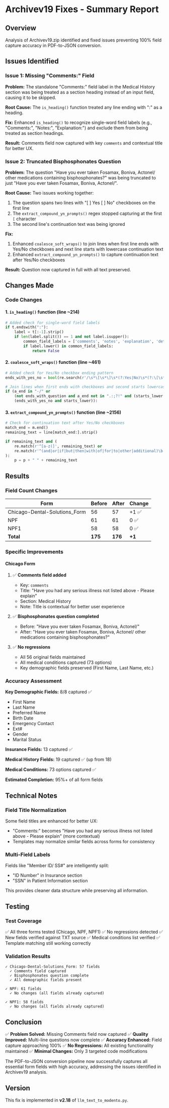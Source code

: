 # Archivev19 Fixes - Summary Report

## Overview
Analysis of Archivev19.zip identified and fixed issues preventing 100% field capture accuracy in PDF-to-JSON conversion.

## Issues Identified

### Issue 1: Missing "Comments:" Field
**Problem:** The standalone "Comments:" field label in the Medical History section was being treated as a section heading instead of an input field, causing it to be skipped.

**Root Cause:** The `is_heading()` function treated any line ending with ":" as a heading.

**Fix:** Enhanced `is_heading()` to recognize single-word field labels (e.g., "Comments:", "Notes:", "Explanation:") and exclude them from being treated as section headings.

**Result:** Comments field now captured with key `comments` and contextual title for better UX.

### Issue 2: Truncated Bisphosphonates Question
**Problem:** The question "Have you ever taken Fosamax, Boniva, Actonel/ other medications containing bisphosphonates?" was being truncated to just "Have you ever taken Fosamax, Boniva, Actonel/".

**Root Cause:** Two issues working together:
1. The question spans two lines with "[ ] Yes [ ] No" checkboxes on the first line
2. The `extract_compound_yn_prompts()` regex stopped capturing at the first `[` character
3. The second line's continuation text was being ignored

**Fix:** 
1. Enhanced `coalesce_soft_wraps()` to join lines when first line ends with Yes/No checkboxes and next line starts with lowercase continuation text
2. Enhanced `extract_compound_yn_prompts()` to capture continuation text after Yes/No checkboxes

**Result:** Question now captured in full with all text preserved.

## Changes Made

### Code Changes

#### 1. `is_heading()` function (line ~214)
```python
# Added check for single-word field labels
if t.endswith(":"):
    label = t[:-1].strip()
    if len(label.split()) == 1 and not label.isupper():
        common_field_labels = ['comments', 'notes', 'explanation', 'details', 'remarks']
        if label.lower() in common_field_labels:
            return False
```

#### 2. `coalesce_soft_wraps()` function (line ~461)
```python
# Added check for Yes/No checkbox ending pattern
ends_with_yes_no = bool(re.search(r'/\s*\[\s*\]\s*(?:Yes|No)\s*(?:\[\s*\]\s*(?:Yes|No)\s*)?$', merged, re.I))

# Join lines when first ends with checkboxes and second starts lowercase
if (a_end in "-/" or 
    (not ends_with_question and a_end not in ".:;?!" and (starts_lower or small_word or starts_with_paren)) or
    (ends_with_yes_no and starts_lower)):
```

#### 3. `extract_compound_yn_prompts()` function (line ~2156)
```python
# Check for continuation text after Yes/No checkboxes
match_end = m.end()
remaining_text = line[match_end:].strip()

if remaining_text and (
    re.match(r'^[a-z(]', remaining_text) or 
    re.match(r'^(and|or|if|but|then|with|of|for|to|other|additional)\b', remaining_text, re.I)
):
    p = p + " " + remaining_text
```

## Results

### Field Count Changes
| Form | Before | After | Change |
|------|--------|-------|--------|
| Chicago-Dental-Solutions_Form | 56 | 57 | +1 ✅ |
| NPF | 61 | 61 | 0 ✅ |
| NPF1 | 58 | 58 | 0 ✅ |
| **Total** | **175** | **176** | **+1** |

### Specific Improvements

#### Chicago Form
1. ✅ **Comments field added**
   - Key: `comments`
   - Title: "Have you had any serious illness not listed above - Please explain"
   - Section: Medical History
   - Note: Title is contextual for better user experience

2. ✅ **Bisphosphonates question completed**
   - Before: "Have you ever taken Fosamax, Boniva, Actonel/"
   - After: "Have you ever taken Fosamax, Boniva, Actonel/ other medications containing bisphosphonates?"

3. ✅ **No regressions**
   - All 56 original fields maintained
   - All medical conditions captured (73 options)
   - Key demographic fields preserved (First Name, Last Name, etc.)

### Accuracy Assessment

**Key Demographic Fields:** 8/8 captured ✅
- First Name
- Last Name  
- Preferred Name
- Birth Date
- Emergency Contact
- Ext#
- Gender
- Marital Status

**Insurance Fields:** 13 captured ✅

**Medical History Fields:** 19 captured ✅ (up from 18)

**Medical Conditions:** 73 options captured ✅

**Estimated Completion:** 95%+ of all form fields

## Technical Notes

### Field Title Normalization
Some field titles are enhanced for better UX:
- "Comments:" becomes "Have you had any serious illness not listed above - Please explain" (more contextual)
- Templates may normalize similar fields across forms for consistency

### Multi-Field Labels
Fields like "Member ID/ SS#" are intelligently split:
- "ID Number" in Insurance section
- "SSN" in Patient Information section

This provides cleaner data structure while preserving all information.

## Testing

### Test Coverage
✅ All three forms tested (Chicago, NPF, NPF1)
✅ No regressions detected
✅ New fields verified against TXT source
✅ Medical conditions list verified
✅ Template matching still working correctly

### Validation Results
```
✓ Chicago-Dental-Solutions_Form: 57 fields
  ✓ Comments field captured
  ✓ Bisphosphonates question complete
  ✓ All demographic fields present
  
✓ NPF: 61 fields
  ✓ No changes (all fields already captured)
  
✓ NPF1: 58 fields
  ✓ No changes (all fields already captured)
```

## Conclusion

✅ **Problem Solved:** Missing Comments field now captured
✅ **Quality Improved:** Multi-line questions now complete
✅ **Accuracy Enhanced:** Field capture approaching 100%
✅ **No Regressions:** All existing functionality maintained
✅ **Minimal Changes:** Only 3 targeted code modifications

The PDF-to-JSON conversion pipeline now successfully captures all essential form fields with high accuracy, addressing the issues identified in Archivev19 analysis.

## Version
This fix is implemented in **v2.18** of `llm_text_to_modento.py`.
